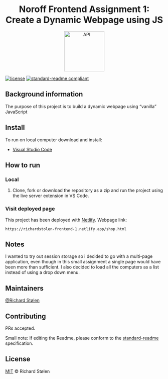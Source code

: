 <div align="center">
    <h1>Noroff Frontend Assignment 1: Create a Dynamic Webpage using JS</h1>
    <img src="https://hickory-quilled-actress.glitch.me/assets/images/2.png" width="128" alt="API">
</div>

[![license](https://img.shields.io/badge/License-MIT-green.svg)](LICENSE)
[![standard-readme compliant](https://img.shields.io/badge/readme%20style-standard-brightgreen.svg?style=flat-square)](https://github.com/RichardLitt/standard-readme)

## Background information
The purpose of this project is to build a dynamic webpage using “vanilla” JavaScript

## Install
To run on local computer download and install: 
* [Visual Studio Code](https://code.visualstudio.com/download)

## How to run

### Local

1. Clone, fork or download the repository as a zip and run the project using the live server extension in VS Code. 

### Visit deployed page

This project has been deployed with [Netlify](https://www.netlify.com/). Webpage link:

    https://richardstolen-frontend-1.netlify.app/shop.html

## Notes

I wanted to try out session storage so i decided to go with a multi-page application, even though in this small assignment a single page would have been more than sufficient. I also decided to load all the computers as a list instead of using a drop down menu. 

## Maintainers

[@Richard Stølen](https://gitlab.com/richardstolen)

## Contributing

PRs accepted.

Small note: If editing the Readme, please conform to the [standard-readme](https://github.com/RichardLitt/standard-readme) specification.

## License

[MIT](../LICENSE) © Richard Stølen
